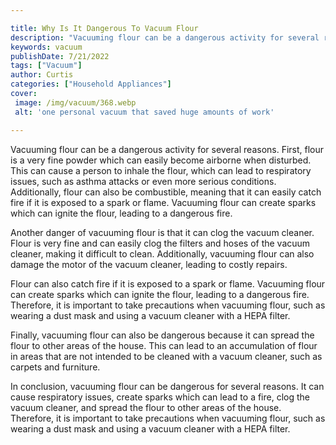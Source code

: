 ```yaml
---

title: Why Is It Dangerous To Vacuum Flour
description: "Vacuuming flour can be a dangerous activity for several reasons. First, flour is a very fine powder which can easily become airbor...continue on"
keywords: vacuum
publishDate: 7/21/2022
tags: ["Vacuum"]
author: Curtis
categories: ["Household Appliances"]
cover: 
 image: /img/vacuum/368.webp
 alt: 'one personal vacuum that saved huge amounts of work'

---
```


Vacuuming flour can be a dangerous activity for several reasons. First, flour is a very fine powder which can easily become airborne when disturbed. This can cause a person to inhale the flour, which can lead to respiratory issues, such as asthma attacks or even more serious conditions. Additionally, flour can also be combustible, meaning that it can easily catch fire if it is exposed to a spark or flame. Vacuuming flour can create sparks which can ignite the flour, leading to a dangerous fire.

Another danger of vacuuming flour is that it can clog the vacuum cleaner. Flour is very fine and can easily clog the filters and hoses of the vacuum cleaner, making it difficult to clean. Additionally, vacuuming flour can also damage the motor of the vacuum cleaner, leading to costly repairs.

Flour can also catch fire if it is exposed to a spark or flame. Vacuuming flour can create sparks which can ignite the flour, leading to a dangerous fire. Therefore, it is important to take precautions when vacuuming flour, such as wearing a dust mask and using a vacuum cleaner with a HEPA filter.

Finally, vacuuming flour can also be dangerous because it can spread the flour to other areas of the house. This can lead to an accumulation of flour in areas that are not intended to be cleaned with a vacuum cleaner, such as carpets and furniture.

In conclusion, vacuuming flour can be dangerous for several reasons. It can cause respiratory issues, create sparks which can lead to a fire, clog the vacuum cleaner, and spread the flour to other areas of the house. Therefore, it is important to take precautions when vacuuming flour, such as wearing a dust mask and using a vacuum cleaner with a HEPA filter.
